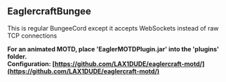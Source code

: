 ## EaglercraftBungee

This is regular BungeeCord except it accepts WebSockets instead of raw TCP connections

**For an animated MOTD, place 'EaglerMOTDPlugin.jar' into the 'plugins' folder.  
Configuration: [https://github.com/LAX1DUDE/eaglercraft-motd/](https://github.com/LAX1DUDE/eaglercraft-motd/)**